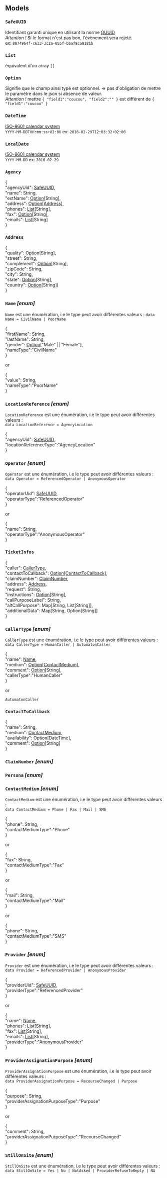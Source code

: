 ## Models

### `SafeUUID`

Identifiant garanti unique en utilisant la norme [GUUID](https://fr.wikipedia.org/wiki/Globally_Unique_Identifier)  
*Attention !* Si le format n'est pas bon, l'évènement sera rejeté.  
ex: `8074964f-c633-3c2a-055f-bbaf8ca8181b`

### `List`

équivalent d'un array `[]`

### `Option`

Signifie que le champ ainsi typé est optionnel. 
=> pas d'obligation de mettre le paramètre dans le json si absence de valeur.  
*Attention !* mettre `{ "field1":"coucou", "field2":"" }` est différent de `{ "field1":"coucou" }`

### `DateTime`

[ISO-8601 calendar system](https://fr.wikipedia.org/wiki/ISO_8601)  
`YYYY-MM-DDTHH:mm:ss+02:00` ex: `2016-02-29T12:03:32+02:00`

### `LocalDate` 

[ISO-8601 calendar system](https://fr.wikipedia.org/wiki/ISO_8601)  
`YYYY-MM-DD` ex: `2016-02-29`

### `Agency`

{  
  "agencyUid": [SafeUUID](https://github.com/PerformanceIMMO/documentation/blob/master/Models.md#safeuuid),  
  "name": String,  
  "extName": [Option](https://github.com/PerformanceIMMO/documentation/blob/master/Models.md#option)[String],  
  "address": [Option](https://github.com/PerformanceIMMO/documentation/blob/master/Models.md#option)[[Address]](https://github.com/PerformanceIMMO/documentation/blob/master/Models.md#address),  
  "phones": [List](https://github.com/PerformanceIMMO/documentation/blob/master/Models.md#list)[String],  
  "fax": [Option](https://github.com/PerformanceIMMO/documentation/blob/master/Models.md#option)[String],  
  "emails": [List](https://github.com/PerformanceIMMO/documentation/blob/master/Models.md#list)[String]  
}  

### `Address`

{  
  "quality": [Option](https://github.com/PerformanceIMMO/documentation/blob/master/Models.md#option)[String],  
  "street": String,  
  "complement": [Option](https://github.com/PerformanceIMMO/documentation/blob/master/Models.md#option)[String],  
  "zipCode": String,  
  "city": String,  
  "state": [Option](https://github.com/PerformanceIMMO/documentation/blob/master/Models.md#option)[String],  
  "country": [Option](https://github.com/PerformanceIMMO/documentation/blob/master/Models.md#option)[String])  
}  

### `Name` *[enum]*
`Name` est une énumération, i.e le type peut avoir différentes valeurs : `data Name = CivilName | PoorName` 

{  
  "firstName": String,  
  "lastName": String,  
  "gender": [Option](https://github.com/PerformanceIMMO/documentation/blob/master/Models.md#option)["Male" || "Female"],  
  "nameType":"CivilName"  
}  

or

{  
  "value": String,  
  "nameType":"PoorName"  
}  

### `LocationReference` *[enum]*
`LocationReference` est une énumération, i.e le type peut avoir différentes valeurs :  
`data LocationReference = AgencyLocation`

{  
  "agencyUid": [SafeUUID](https://github.com/PerformanceIMMO/documentation/blob/master/Models.md#safeuuid),  
  "locationReferenceType":"AgencyLocation"  
}  

### `Operator` *[enum]*
`Operator` est une énumération, i.e le type peut avoir différentes valeurs :  
`data Operator = ReferencedOperator | AnonymousOperator`

{  
  "operatorUid": [SafeUUID](https://github.com/PerformanceIMMO/documentation/blob/master/Models.md#safeuuid),  
  "operatorType":"ReferencedOperator"  
}  

or

{  
  "name": String,  
  "operatorType":"AnonymousOperator"  
}  

### `TicketInfos`

{  
  "caller": [CallerType](https://github.com/PerformanceIMMO/documentation/blob/master/Models.md#callertype-enum),  
  "contactToCallback": [Option](https://github.com/PerformanceIMMO/documentation/blob/master/Models.md#option)[[ContactToCallback]](https://github.com/PerformanceIMMO/documentation/blob/master/Models.md#contacttocallback),  
  "claimNumber": [ClaimNumber](https://github.com/PerformanceIMMO/documentation/blob/master/Models.md#claimnumber-enum),  
  "address": [Address](https://github.com/PerformanceIMMO/documentation/blob/master/Models.md#address),  
  "request": String,  
  "instructions": [Option](https://github.com/PerformanceIMMO/documentation/blob/master/Models.md#option)[String],  
  "callPurposeLabel": String,  
  "altCallPurpose": Map[String, List[String]],  
  "additionalData": Map[String, Option[String]]  
}  

### `CallerType` *[enum]*
`CallerType` est une énumération, i.e le type peut avoir différentes valeurs :  
`data CallerType = HumanCaller | AutomatonCaller`

{  
  "name": [Name](https://github.com/PerformanceIMMO/documentation/blob/master/Models.md#name-enum),  
  "medium": [Option](https://github.com/PerformanceIMMO/documentation/blob/master/Models.md#option)[[ContactMedium]](https://github.com/PerformanceIMMO/documentation/blob/master/Models.md#contactmedium-enum),  
  "comment": [Option](https://github.com/PerformanceIMMO/documentation/blob/master/Models.md#option)[String],  
  "callerType":"HumanCaller"  
}  

or

`AutomatonCaller`

### `ContactToCallback`

{  
  "name": String,  
  "medium": [ContactMedium](https://github.com/PerformanceIMMO/documentation/blob/master/Models.md#contactmedium-enum),  
  "availability": [Option](https://github.com/PerformanceIMMO/documentation/blob/master/Models.md#option)[[DateTime]](https://github.com/PerformanceIMMO/documentation/blob/master/Models.md#datetime),  
  "comment": [Option](https://github.com/PerformanceIMMO/documentation/blob/master/Models.md#option)[String]  
}  

### `ClaimNumber` *[enum]*

### `Persona` *[enum]*

### `ContactMedium` *[enum]*
`ContactMedium` est une énumération, i.e le type peut avoir différentes valeurs :  
`data ContactMedium = Phone | Fax | Mail | SMS`

{  
  "phone": String,  
  "contactMediumType":"Phone"  
}  

or

{  
  "fax": String,  
  "contactMediumType":"Fax"  
}  

or

{  
  "mail": String,  
  "contactMediumType":"Mail"  
}  

or

{  
  "phone": String,  
  "contactMediumType":"SMS"  
}  


### `Provider` *[enum]*
`Provider` est une énumération, i.e le type peut avoir différentes valeurs :  
`data Provider = ReferencedProvider | AnonymousProvider`

{  
  "providerUid": [SafeUUID](https://github.com/PerformanceIMMO/documentation/blob/master/Models.md#safeuuid),  
  "providerType":"ReferencedProvider"  
}  

or

{  
  "name": [Name](https://github.com/PerformanceIMMO/documentation/blob/master/Models.md#name-enum),  
  "phones": [List](https://github.com/PerformanceIMMO/documentation/blob/master/Models.md#list)[String],  
  "fax": [List](https://github.com/PerformanceIMMO/documentation/blob/master/Models.md#list)[String],  
  "emails": [List](https://github.com/PerformanceIMMO/documentation/blob/master/Models.md#list)[String],  
  "providerType":"AnonymousProvider"  
}

### `ProviderAssignationPurpose` *[enum]*
`ProviderAssignationPurpose` est une énumération, i.e le type peut avoir différentes valeurs :  
`data ProviderAssignationPurpose = RecourseChanged | Purpose`

{  
  "purpose": String,  
  "providerAssignationPurposeType":"Purpose"  
}  

or

{  
  "comment": String,  
  "providerAssignationPurposeType":"RecourseChanged"  
}

### `StillOnSite` *[enum]*
`StillOnSite` est une énumération, i.e le type peut avoir différentes valeurs :  
`data StillOnSite = Yes | No | NotAsked | ProviderRefuseToReply | NA`
